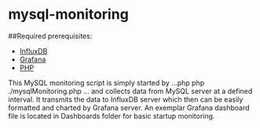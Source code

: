 # mysql-monitoring

##Required prerequisites:
* [InfluxDB](https://github.com/influxdata/influxdb)
* [Grafana](https://github.com/grafana/grafana)
* [PHP](http://php.net/)

This MySQL monitoring script is simply started by
...php
php ./mysqlMonitoring.php
...
and collects data from MySQL server at a defined interval. It transmits the data to InfluxDB server which then can be easily formatted and charted by Grafana server. An exemplar Grafana dashboard file is located in Dashboards folder for basic startup monitoring.
